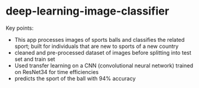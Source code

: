 # deep-learning-image-classifier

Key points:
- This app processes images of sports balls and classifies the related sport; built for individuals that are new to sports of a new country
- cleaned and pre-processed dataset of images before splitting into test set and train set
- Used transfer learning on a CNN (convolutional neural network) trained on ResNet34 for time efficiencies
- predicts the sport of the ball with 94% accuracy
